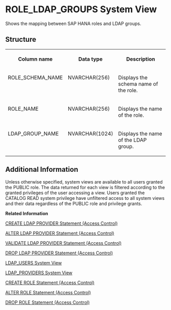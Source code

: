 <!-- loio5f1dffe49b484f9c88ba57c0340d6020 -->

# ROLE\_LDAP\_GROUPS System View

Shows the mapping between SAP HANA roles and LDAP groups.



## Structure


<table>
<tr>
<th valign="top">

Column name

</th>
<th valign="top">

Data type

</th>
<th valign="top">

Description

</th>
</tr>
<tr>
<td valign="top">

ROLE\_SCHEMA\_NAME

</td>
<td valign="top">

NVARCHAR\(256\)

</td>
<td valign="top">

Displays the schema name of the role.

</td>
</tr>
<tr>
<td valign="top">

ROLE\_NAME

</td>
<td valign="top">

NVARCHAR\(256\)

</td>
<td valign="top">

Displays the name of the role.

</td>
</tr>
<tr>
<td valign="top">

LDAP\_GROUP\_NAME

</td>
<td valign="top">

NVARCHAR\(1024\)

</td>
<td valign="top">

Displays the name of the LDAP group.

</td>
</tr>
</table>



<a name="loio5f1dffe49b484f9c88ba57c0340d6020__section_jgs_k1p_dzb"/>

## Additional Information

Unless otherwise specified, system views are available to all users granted the PUBLIC role. The data returned for each view is filtered according to the granted privileges of the user accessing a view. Users granted the CATALOG READ system privilege have unfiltered access to all system views and their data regardless of the PUBLIC role and privilege grants.

**Related Information**  


[CREATE LDAP PROVIDER Statement \(Access Control\)](../../010-SQL-Reference/012-SQL-Statements/create-ldap-provider-statement-access-control-3b72203.md "Creates an LDAP provider for use with LDAP authorization and authentication.")

[ALTER LDAP PROVIDER Statement \(Access Control\)](../../010-SQL-Reference/012-SQL-Statements/alter-ldap-provider-statement-access-control-ae9ba28.md "Updates an LDAP provider for use with LDAP authorization and authentication.")

[VALIDATE LDAP PROVIDER Statement \(Access Control\)](../../010-SQL-Reference/012-SQL-Statements/validate-ldap-provider-statement-access-control-4181217.md "Validates an LDAP provider configuration and LDAP authentication and authorization for users of that LDAP provider.")

[DROP LDAP PROVIDER Statement \(Access Control\)](../../010-SQL-Reference/012-SQL-Statements/drop-ldap-provider-statement-access-control-340e913.md "Drops an LDAP provider, and its associated credential, from the internal secure credential store.")

[LDAP\_USERS System View](ldap-users-system-view-704e5b6.md "Provides information about the users using LDAP authorization.")

[LDAP\_PROVIDERS System View](ldap-providers-system-view-5b54fe2.md "Lists all LDAP providers.")

[CREATE ROLE Statement \(Access Control\)](../../010-SQL-Reference/012-SQL-Statements/create-role-statement-access-control-20d4a23.md "Creates a new role.")

[ALTER ROLE Statement \(Access Control\)](../../010-SQL-Reference/012-SQL-Statements/alter-role-statement-access-control-c16ff34.md "Sets or unsets the role group of a role, and adds or drops the mapping of LDAP groups to a role.")

[DROP ROLE Statement \(Access Control\)](../../010-SQL-Reference/012-SQL-Statements/drop-role-statement-access-control-20d74f7.md "Drops a role.")

